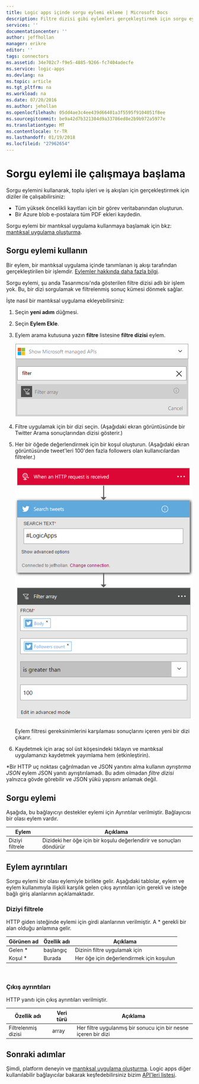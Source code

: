 ```yaml
---
title: Logic apps içinde sorgu eylemi ekleme | Microsoft Docs
description: Filtre dizisi gibi eylemleri gerçekleştirmek için sorgu eylemi genel bakış.
services: ''
documentationcenter: ''
author: jeffhollan
manager: erikre
editor: ''
tags: connectors
ms.assetid: 34e702c7-f9e5-4885-9266-fc7404adecfe
ms.service: logic-apps
ms.devlang: na
ms.topic: article
ms.tgt_pltfrm: na
ms.workload: na
ms.date: 07/20/2016
ms.author: jehollan
ms.openlocfilehash: 05dd4ae3c4ee439d66401a3f5595f9104051f8ee
ms.sourcegitcommit: be9a42d7b321304d9a33786ed8e2b9b972a5977e
ms.translationtype: MT
ms.contentlocale: tr-TR
ms.lasthandoff: 01/19/2018
ms.locfileid: "27962654"
---
```

# <a name="get-started-with-the-query-action"></a>Sorgu eylemi ile çalışmaya başlama
Sorgu eylemini kullanarak, toplu işleri ve iş akışları için gerçekleştirmek için diziler ile çalışabilirsiniz:

* Tüm yüksek öncelikli kayıtları için bir görev veritabanından oluşturun.
* Bir Azure blob e-postalara tüm PDF ekleri kaydedin.

Sorgu eylemi bir mantıksal uygulama kullanmaya başlamak için bkz: [mantıksal uygulama oluşturma](../logic-apps/quickstart-create-first-logic-app-workflow.md).

## <a name="use-the-query-action"></a>Sorgu eylemi kullanın
Bir eylem, bir mantıksal uygulama içinde tanımlanan iş akışı tarafından gerçekleştirilen bir işlemdir. [Eylemler hakkında daha fazla bilgi](connectors-overview.md).  

Sorgu eylemi, şu anda Tasarımcısı'nda gösterilen filtre dizisi adlı bir işlem yok. Bu, bir dizi sorgulamak ve filtrelenmiş sonuç kümesi dönmek sağlar.

İşte nasıl bir mantıksal uygulama ekleyebilirsiniz:

1. Seçin **yeni adım** düğmesi.
2. Seçin **Eylem Ekle**.
3. Eylem arama kutusuna yazın **filtre** listesine **filtre dizisi** eylem.
   
    ![Sorgu eylemi seçin](./media/connectors-native-query/using-action-1.png)
4. Filtre uygulamak için bir dizi seçin. (Aşağıdaki ekran görüntüsünde bir Twitter Arama sonuçlarından dizisi gösterir.)
5. Her bir öğede değerlendirmek için bir koşul oluşturun. (Aşağıdaki ekran görüntüsünde tweet'leri 100'den fazla followers olan kullanıcılardan filtreler.)
   
    ![Sorgu eylemi tamamlamak](./media/connectors-native-query/using-action-2.png)
   
    Eylem filtresi gereksinimlerini karşılaması sonuçlarını içeren yeni bir dizi çıkarır.
6. Kaydetmek için araç sol üst köşesindeki tıklayın ve mantıksal uygulamanızı kaydetmek yayımlama hem (etkinleştirin).

\*Bir HTTP uç noktası çağrılmadan ve JSON yanıtını alma kullanın _ayrıştırma JSON_ eylem JSON yanıtı ayrıştırılamadı. Bu adım olmadan _filtre dizisi_ yalnızca gövde görebilir ve JSON yükü yapısını anlamak değil.

## <a name="query-action"></a>Sorgu eylemi
Aşağıda, bu bağlayıcıyı destekler eylemi için Ayrıntılar verilmiştir. Bağlayıcısı bir olası eylem vardır.

| Eylem | Açıklama |
| --- | --- |
| Diziyi filtrele |Dizideki her öğe için bir koşulu değerlendirir ve sonuçları döndürür |

## <a name="action-details"></a>Eylem ayrıntıları
Sorgu eylemi bir olası eylemiyle birlikte gelir. Aşağıdaki tablolar, eylem ve eylem kullanımıyla ilişkili karşılık gelen çıkış ayrıntıları için gerekli ve isteğe bağlı giriş alanlarının açıklamaktadır.

### <a name="filter-array"></a>Diziyi filtrele
HTTP giden isteğinde eylemi için girdi alanlarının verilmiştir.
A * gerekli bir alan olduğu anlamına gelir.

| Görünen ad | Özellik adı | Açıklama |
| --- | --- | --- |
| Gelen * |başlangıç |Dizinin filtre uygulamak için |
| Koşul * |Burada |Her öğe için değerlendirmek için koşulun |

<br>

### <a name="output-details"></a>Çıkış ayrıntıları
HTTP yanıtı için çıkış ayrıntıları verilmiştir.

| Özellik adı | Veri türü | Açıklama |
| --- | --- | --- |
| Filtrelenmiş dizisi |array |Her filtre uygulanmış bir sonucu için bir nesne içeren bir dizi |

## <a name="next-steps"></a>Sonraki adımlar
Şimdi, platform deneyin ve [mantıksal uygulama oluşturma](../logic-apps/quickstart-create-first-logic-app-workflow.md). Logic apps diğer kullanılabilir bağlayıcılar bakarak keşfedebilirsiniz bizim [API'leri listesi](apis-list.md).

